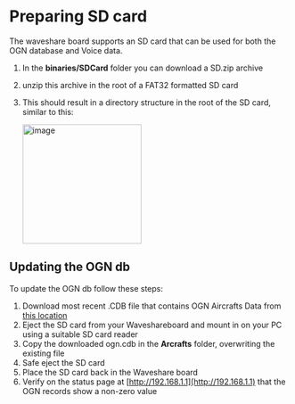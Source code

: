 # Preparing SD card

The waveshare board supports an SD card that can be used for both the OGN database and Voice data.

1. In the **binaries/SDCard** folder you can download a SD.zip archive
2. unzip this archive in the root of a FAT32 formatted SD card
3. This should result in a directory structure in the root of the SD card, similar to this:

   
   <img width="213" height="214" alt="image" src="https://github.com/user-attachments/assets/9e0fff79-8af3-44e0-83b2-1a5f9ed97965" />


## Updating the OGN db
To update the OGN db follow these steps:
1. Download most recent .CDB file that contains OGN Aircrafts Data from [this location](http://soaringweather.no-ip.info/ADB/data/ogn.cdb)
2. Eject the SD card from your Waveshareboard and mount in on your PC using a suitable SD card reader
3. Copy the downloaded ogn.cdb in the **Arcrafts** folder, overwriting the existing file
4. Safe eject the SD card
5. Place the SD card back in the Waveshare board
6. Verify on the status page at [http://192.168.1.1](http://192.168.1.1) that the OGN records show a non-zero value

   
